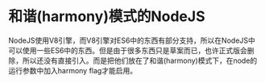 # 和谐\(harmony\)模式的NodeJS

NodeJS使用V8引擎，而V8引擎对ES6中的东西有部分支持，所以在NodeJS中可以使用一些ES6中的东西。但是由于很多东西只是草案而已，也许正式版会删除，所以还没有直接引入。而是把他们放在了和谐\(harmony\)模式下，在node的运行参数中加入harmony flag才能启用。

